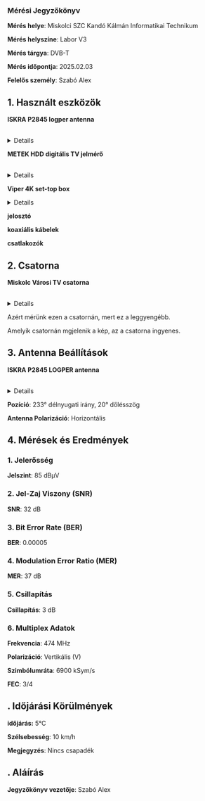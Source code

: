 ### Mérési Jegyzőkönyv

**Mérés helye**: Miskolci SZC Kandó Kálmán Informatikai Technikum 

**Mérés helyszíne**: Labor V3

**Mérés tárgya**: DVB-T

**Mérés időpontja**: 2025.02.03

**Felelős személy**: Szabó Alex

## 1. Használt eszközök 

 **ISKRA P2845 logper antenna**
 
  <br> 
  <details> 
  <img src="https://github.com/SzAlex04/jegyzokonyv/blob/main/egyeb/ISKRA%20P2845%20UHF%20Antenna.png"/> 
  </details> 
 
 **METEK HDD digitális TV jelmérő**
 
  <br> 
  <details> 
  <img src="https://github.com/SzAlex04/jegyzokonyv/blob/main/egyeb/METEKHD.png"/> 
  </details> 
 
 **Viper 4K set-top box**
  <br> 
  <details> 
  <img src="https://github.com/SzAlex04/jegyzokonyv/blob/main/egyeb/amiko_viper_4k_v30_1-550x550w.png"/> 
  </details> 
 
 **jelosztó**
 
 **koaxiális kábelek**
 
 **csatlakozók**

## 2. Csatorna

 **Miskolc Városi TV csatorna**
 
  <br> 
  <details> 
  <img src="https://github.com/SzAlex04/jegyzokonyv/blob/main/egyeb/sugfrekv.png"/> 
  </details> 

 Azért mérünk ezen a csatornán, mert ez a leggyengébb.
 
 Amelyik csatornán mgjelenik a kép, az a csatorna ingyenes.
 
## 3. Antenna Beállítások

 **ISKRA P2845 LOGPER antenna**
 
  <br> 
  <details> 
  <img src="https://github.com/SzAlex04/jegyzokonyv/blob/main/egyeb/ISKRA%20P2845%20UHF%20Antenna.png"/> 
  </details> 
 
 **Pozíció**: 233° délnyugati irány, 20° dőlésszög
 
 **Antenna Polarizáció**: Horizontális

## 4. Mérések és Eredmények

### 1. **Jelerősség**  

 **Jelszint**: 85 dBμV

### 2. **Jel-Zaj Viszony (SNR)**  

 **SNR**: 32 dB

### 3. **Bit Error Rate (BER)**  

 **BER**: 0.00005

### 4. **Modulation Error Ratio (MER)**  

 **MER**: 37 dB

### 5. **Csillapítás**  

 **Csillapítás**: 3 dB

### 6. **Multiplex Adatok**  

 **Frekvencia**: 474 MHz  
 
 **Polarizáció**: Vertikális (V)  
 
 **Szimbólumráta**: 6900 kSym/s  
 
 **FEC**: 3/4

## . Időjárási Körülmények

 **időjárás:** 5°C

 **Szélsebesség**: 10 km/h
 
 **Megjegyzés**: Nincs csapadék

## . Aláírás
**Jegyzőkönyv vezetője**: Szabó Alex
